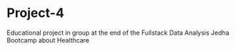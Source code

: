 # Project-4
Educational project in group at the end of the Fullstack Data Analysis Jedha Bootcamp about Healthcare
